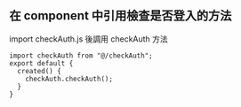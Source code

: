 ## 在 component 中引用檢查是否登入的方法

import checkAuth.js 後調用 checkAuth 方法

```
import checkAuth from "@/checkAuth";
export default {
  created() {
    checkAuth.checkAuth();
  }
}
```
